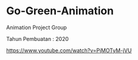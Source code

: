 # Go-Green-Animation
Animation Project Group

Tahun Pembuatan : 2020

https://www.youtube.com/watch?v=PjMOTyM-jVU
